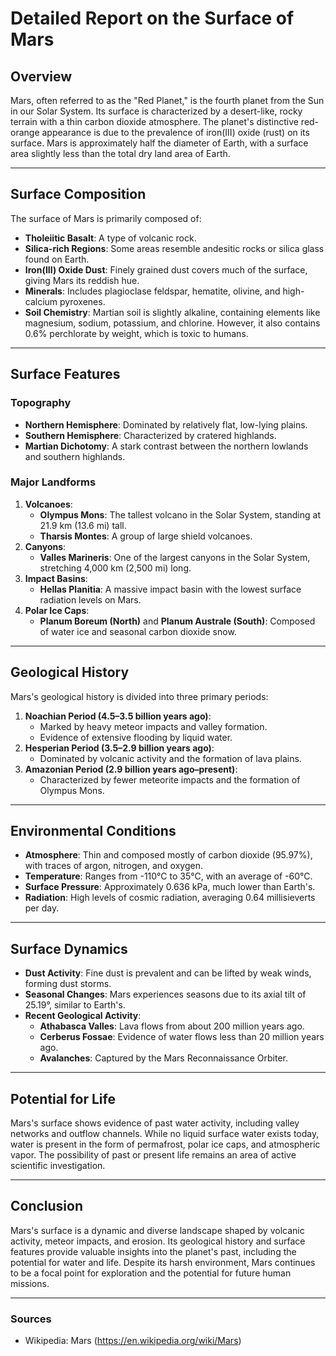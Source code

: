 # Detailed Report on the Surface of Mars

## Overview
Mars, often referred to as the "Red Planet," is the fourth planet from the Sun in our Solar System. Its surface is characterized by a desert-like, rocky terrain with a thin carbon dioxide atmosphere. The planet's distinctive red-orange appearance is due to the prevalence of iron(III) oxide (rust) on its surface. Mars is approximately half the diameter of Earth, with a surface area slightly less than the total dry land area of Earth.

---

## Surface Composition
The surface of Mars is primarily composed of:
- **Tholeiitic Basalt**: A type of volcanic rock.
- **Silica-rich Regions**: Some areas resemble andesitic rocks or silica glass found on Earth.
- **Iron(III) Oxide Dust**: Finely grained dust covers much of the surface, giving Mars its reddish hue.
- **Minerals**: Includes plagioclase feldspar, hematite, olivine, and high-calcium pyroxenes.
- **Soil Chemistry**: Martian soil is slightly alkaline, containing elements like magnesium, sodium, potassium, and chlorine. However, it also contains 0.6% perchlorate by weight, which is toxic to humans.

---

## Surface Features
### **Topography**
- **Northern Hemisphere**: Dominated by relatively flat, low-lying plains.
- **Southern Hemisphere**: Characterized by cratered highlands.
- **Martian Dichotomy**: A stark contrast between the northern lowlands and southern highlands.

### **Major Landforms**
1. **Volcanoes**:
   - **Olympus Mons**: The tallest volcano in the Solar System, standing at 21.9 km (13.6 mi) tall.
   - **Tharsis Montes**: A group of large shield volcanoes.
2. **Canyons**:
   - **Valles Marineris**: One of the largest canyons in the Solar System, stretching 4,000 km (2,500 mi) long.
3. **Impact Basins**:
   - **Hellas Planitia**: A massive impact basin with the lowest surface radiation levels on Mars.
4. **Polar Ice Caps**:
   - **Planum Boreum (North)** and **Planum Australe (South)**: Composed of water ice and seasonal carbon dioxide snow.

---

## Geological History
Mars's geological history is divided into three primary periods:
1. **Noachian Period (4.5–3.5 billion years ago)**:
   - Marked by heavy meteor impacts and valley formation.
   - Evidence of extensive flooding by liquid water.
2. **Hesperian Period (3.5–2.9 billion years ago)**:
   - Dominated by volcanic activity and the formation of lava plains.
3. **Amazonian Period (2.9 billion years ago–present)**:
   - Characterized by fewer meteorite impacts and the formation of Olympus Mons.

---

## Environmental Conditions
- **Atmosphere**: Thin and composed mostly of carbon dioxide (95.97%), with traces of argon, nitrogen, and oxygen.
- **Temperature**: Ranges from -110°C to 35°C, with an average of -60°C.
- **Surface Pressure**: Approximately 0.636 kPa, much lower than Earth's.
- **Radiation**: High levels of cosmic radiation, averaging 0.64 millisieverts per day.

---

## Surface Dynamics
- **Dust Activity**: Fine dust is prevalent and can be lifted by weak winds, forming dust storms.
- **Seasonal Changes**: Mars experiences seasons due to its axial tilt of 25.19°, similar to Earth's.
- **Recent Geological Activity**:
  - **Athabasca Valles**: Lava flows from about 200 million years ago.
  - **Cerberus Fossae**: Evidence of water flows less than 20 million years ago.
  - **Avalanches**: Captured by the Mars Reconnaissance Orbiter.

---

## Potential for Life
Mars's surface shows evidence of past water activity, including valley networks and outflow channels. While no liquid surface water exists today, water is present in the form of permafrost, polar ice caps, and atmospheric vapor. The possibility of past or present life remains an area of active scientific investigation.

---

## Conclusion
Mars's surface is a dynamic and diverse landscape shaped by volcanic activity, meteor impacts, and erosion. Its geological history and surface features provide valuable insights into the planet's past, including the potential for water and life. Despite its harsh environment, Mars continues to be a focal point for exploration and the potential for future human missions.

---

### Sources
- Wikipedia: Mars (https://en.wikipedia.org/wiki/Mars)